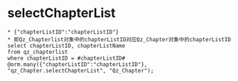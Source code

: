selectChapterList
===
	* {"chapterListID":"chapterListID"}
	* 即Qz_Chapterlist对象中的chapterListID对应Qz_Chapter对象中的chapterListID
	select chapterListID, chapterListName
	from qz_chapterlist
	where chapterListID = #chapterListID#
	@orm.many({"chapterListID":"chapterListID"}, "qz_Chapter.selectChapterList", "Qz_Chapter");
